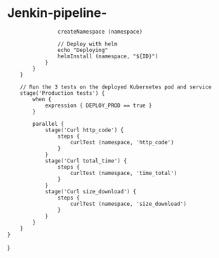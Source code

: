 # Jenkin-pipeline-
                    createNamespace (namespace)

                    // Deploy with helm
                    echo "Deploying"
                    helmInstall (namespace, "${ID}")
                }
            }
        }

        // Run the 3 tests on the deployed Kubernetes pod and service
        stage('Production tests') {
            when {
                expression { DEPLOY_PROD == true }
            }

            parallel {
                stage('Curl http_code') {
                    steps {
                        curlTest (namespace, 'http_code')
                    }
                }
                stage('Curl total_time') {
                    steps {
                        curlTest (namespace, 'time_total')
                    }
                }
                stage('Curl size_download') {
                    steps {
                        curlTest (namespace, 'size_download')
                    }
                }
            }
        }
    }
}
